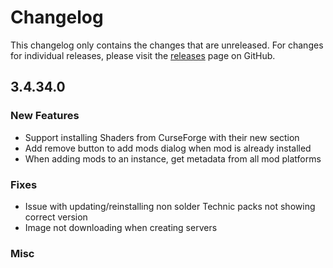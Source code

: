 # Changelog

This changelog only contains the changes that are unreleased. For changes for individual releases, please visit the
[releases](https://github.com/ATLauncher/ATLauncher/releases) page on GitHub.

## 3.4.34.0

### New Features
- Support installing Shaders from CurseForge with their new section
- Add remove button to add mods dialog when mod is already installed
- When adding mods to an instance, get metadata from all mod platforms

### Fixes
- Issue with updating/reinstalling non solder Technic packs not showing correct version
- Image not downloading when creating servers

### Misc
